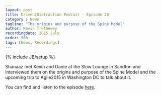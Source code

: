 ```yaml
---
layout: post
title: Driven2Distraction Podcast - Episode 20
category : News
tagline: "The origins and purpose of the Spine Model"
author: Kevin Trethewey
recordingdate: 2015 July
order: 500
tags: [News, Recordings]
---
```

{% include JB/setup %}

Shanaaz met Kevin and Danie at the Slow Lounge in Sandton and interviewed them on the origins and purpose of the Spine Model and the upcoming trip to Agile2015 in Washington DC to talk about it. 

You can find and listen to the episode [here](http://driven2distraction.co.za/distraction/2015/07/27/D2D020.html).

